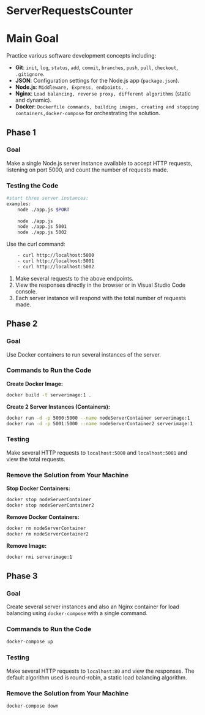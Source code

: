 # ServerRequestsCounter
# Main Goal

Practice various software development concepts including:
- **Git**: `init`, `log`, `status`, `add`, `commit`, `branches`, `push`, `pull`, `checkout`, `.gitignore`.
- **JSON**: Configuration settings for the Node.js app (`package.json`).
- **Node.js**: `Middleware, Express, endpoints, `.
- **Nginx**: `Load balancing, reverse proxy, different algorithms` (static and dynamic).
- **Docker**: `Dockerfile commands, building images, creating and stopping containers,docker-compose` for orchestrating the solution.

## Phase 1

### Goal
Make a single Node.js server instance available to accept HTTP requests, listening on port 5000, and count the number of requests made.




### Testing the Code


```sh
#start three server instances:
examples: 
    node ./app.js $PORT
    
    node ./app.js 
    node ./app.js 5001
    node ./app.js 5002
```  

Use the curl command:

```sh 
    - curl http://localhost:5000
    - curl http://localhost:5001 
    - curl http://localhost:5002
 ```   
1. Make several requests to the above endpoints.
2. View the responses directly in the browser or in Visual Studio Code console.
3. Each server instance will respond with the total number of requests made.

## Phase 2

### Goal
Use Docker containers to run several instances of the server.

### Commands to Run the Code

**Create Docker Image:**
```sh
docker build -t serverimage:1 .
```

**Create 2 Server Instances (Containers):**
```sh
docker run -d -p 5000:5000 --name nodeServerContainer serverimage:1
docker run -d -p 5001:5000 --name nodeServerContainer2 serverimage:1
```

### Testing
Make several HTTP requests to `localhost:5000` and `localhost:5001` and view the total requests.

### Remove the Solution from Your Machine

**Stop Docker Containers:**
```sh
docker stop nodeServerContainer
docker stop nodeServerContainer2
```

**Remove Docker Containers:**
```sh
docker rm nodeServerContainer
docker rm nodeServerContainer2
```

**Remove Image:**
```sh
docker rmi serverimage:1
```

## Phase 3

### Goal
Create several server instances and also an Nginx container for load balancing using `docker-compose` with a single command.

### Commands to Run the Code
```sh
docker-compose up
```

### Testing
Make several HTTP requests to `localhost:80` and view the responses. The default algorithm used is round-robin, a static load balancing algorithm.

### Remove the Solution from Your Machine
```sh
docker-compose down
```
